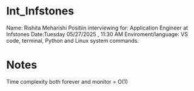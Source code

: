 # Int_Infstones

Name: Rishita Meharishi
Positiin interviewing for: Application Engineer at Infstones
Date:Tuesday 05/27/2025 , 11:30 AM
Enviroment/language: VS code, terminal, Python and Linux system commands.

# Notes 
Time complexity both forever and monitor = O(1)